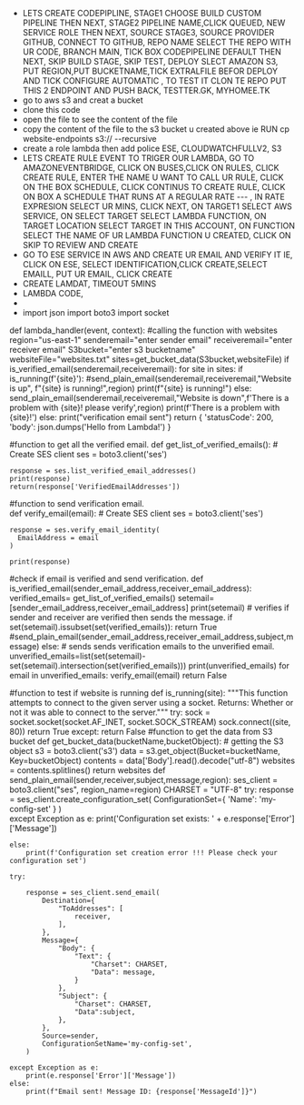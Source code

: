 - LETS CREATE CODEPIPLINE, STAGE1 CHOOSE BUILD CUSTOM PIPELINE THEN NEXT, STAGE2 PIPELINE NAME,CLICK QUEUED, NEW SERVICE ROLE THEN NEXT, SOURCE STAGE3, SOURCE PROVIDER GITHUB, CONNECT TO GITHUB, REPO NAME SELECT THE REPO WITH UR CODE, BRANCH MAIN, TICK BOX CODEPIPELINE DEFAULT THEN NEXT, SKIP BUILD STAGE, SKIP TEST, DEPLOY SLECT AMAZON S3, PUT REGION,PUT BUCKETNAME,TICK EXTRALFILE BEFOR DEPLOY AND TICK CONFIGURE AUTOMATIC , TO TEST IT CLON TE REPO PUT THIS 2 ENDPOINT AND PUSH BACK, TESTTER.GK, MYHOMEE.TK
- go to aws s3 and creat a bucket
- clone this code
- open the  file to see the content of the file
- copy the content of the file to the s3 bucket u created above ie RUN cp website-endpoints s3://<put the name of ur bucket here> --recursive
- create a role lambda then add police ESE, CLOUDWATCHFULLV2, S3
- LETS CREATE RULE EVENT TO TRIGER OUR LAMBDA, GO TO AMAZONEVENTBRIDGE, CLICK ON BUSES,CLICK ON RULES, CLICK CREATE RULE, ENTER THE NAME U WANT TO CALL UR RULE, CLICK ON THE BOX SCHEDULE, CLICK CONTINUS TO CREATE RULE, CLICK ON BOX A SCHEDULE THAT RUNS AT A REGULAR RATE --- , IN RATE EXPRESION SELECT UR MINS, CLICK NEXT, ON TARGET1 SELECT AWS SERVICE, ON SELECT TARGET SELECT LAMBDA FUNCTION, ON TARGET LOCATION SELECT TARGET IN THIS ACCOUNT, ON FUNCTION SELECT THE NAME OF UR LAMBDA FUNCTION U CREATED, CLICK ON SKIP TO REVIEW AND CREATE
- GO TO ESE SERVICE IN AWS AND CREATE UR EMAIL AND VERIFY IT IE, CLICK ON ESE, SELECT IDENTIFICATION,CLICK CREATE,SELECT EMAILL, PUT UR EMAIL, CLICK CREATE
- CREATE LAMDAT, TIMEOUT 5MINS
-   LAMBDA CODE,
-   
-  import json
import boto3
import socket

def lambda_handler(event, context):
    #calling the function with websites
    region="us-east-1"
    senderemail="enter sender email"
    receiveremail="enter receiver email"
    S3bucket="enter s3 bucketname"
    websiteFile="websites.txt"
    sites=get_bucket_data(S3bucket,websiteFile)
    if is_verified_email(senderemail,receiveremail):
        for site in sites:
            if is_running(f'{site}'):
                #send_plain_email(senderemail,receiveremail,"Website is up", f"{site} is running!",region)
                print(f"{site} is running!")
            else:
                send_plain_email(senderemail,receiveremail,"Website is down",f'There is a problem with {site}! please verify',region)
                print(f'There is a problem with {site}!')
    else:
        print("verification email sent")
    return {
        'statusCode': 200,
        'body': json.dumps('Hello from Lambda!')
    }


#function to get all the verified email.
def get_list_of_verified_emails():
    # Create SES client
    ses = boto3.client('ses')

    response = ses.list_verified_email_addresses()
    print(response)
    return(response['VerifiedEmailAddresses'])
    
#function to send verification email.    
def verify_email(email):
    # Create SES client
    ses = boto3.client('ses')
    
    response = ses.verify_email_identity(
      EmailAddress = email
    )

    print(response)
    
#check if email is verified and send verification.
def is_verified_email(sender_email_address,receiver_email_address):
    verified_emails= get_list_of_verified_emails()
    setemail=[sender_email_address,receiver_email_address]
    print(setemail)
    # verifies if sender and receiver are verified then sends the message.
    if set(setemail).issubset(set(verified_emails)):
        return True
        #send_plain_email(sender_email_address,receiver_email_address,subject,message)
    else:
        # sends sends verification emails to the unverified email.
        unverified_emails=list(set(setemail)- set(setemail).intersection(set(verified_emails)))
        print(unverified_emails)
        for email in unverified_emails:
            verify_email(email)
        return False
        
        

#function to test if website is running
def is_running(site):
    """This function attempts to connect to the given server using a socket.
        Returns: Whether or not it was able to connect to the server."""
    try:
        sock = socket.socket(socket.AF_INET, socket.SOCK_STREAM)
        sock.connect((site, 80))
        return True
    except:
        return False
#function to get the  data from S3 bucket
def get_bucket_data(bucketName,bucketObject):
    # getting the S3 object
    s3 = boto3.client('s3')
    data = s3.get_object(Bucket=bucketName, Key=bucketObject)
    contents = data['Body'].read().decode("utf-8")
    websites = contents.splitlines()
    return websites
def send_plain_email(sender,receiver,subject,message,region):
    ses_client = boto3.client("ses", region_name=region)
    CHARSET = "UTF-8"
    try:
        response = ses_client.create_configuration_set(
            ConfigurationSet={
                'Name': 'my-config-set'
            }
        )   
    except Exception as e:
        print('Configuration set exists: ' + e.response['Error']['Message'])

    else:
        print(f'Configuration set creation error !!! Please check your configuration set')
    
    try:
        
        response = ses_client.send_email(
            Destination={
                "ToAddresses": [
                    receiver,
                ],
            },
            Message={
                "Body": {
                    "Text": {
                        "Charset": CHARSET,
                        "Data": message,
                    }
                },
                "Subject": {
                    "Charset": CHARSET,
                    "Data":subject,
                },
            },
            Source=sender,
            ConfigurationSetName='my-config-set',
        )   
    
    except Exception as e:
        print(e.response['Error']['Message'])
    else:
        print(f"Email sent! Message ID: {response['MessageId']}")

